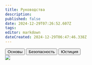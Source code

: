 ```yaml
---
title: Руководства
description: 
published: false
date: 2024-12-29T07:26:52.607Z
tags: 
editor: markdown
dateCreated: 2024-12-29T06:47:46.338Z
---
```


<div class="nav-panel center">
  <!--  -->
  <div class="nav-panel__nav-tabs">
    <button class="nav-link">Основы</button>
    <button class="nav-link">Безопасность</button>
    <button class="nav-link">Юстиция</button>
  </div>
  <!--  -->
  <div class="nav-panel__tab-panels">
    <div class="tab-panel">
      <a class="tab-panel__item">
        <span></span>
        <img src="/"/>
      </a>
      <a class="tab-panel__item"></a>
      <a class="tab-panel__item"></a>
    </div>
    <div class="tab-panel">
      <a class="tab-panel__item"></a>
      <a class="tab-panel__item"></a>
    </div>
    <div class="tab-panel">
      <a class="tab-panel__item"></a>
    </div>
  </div>
</div>
<div></div>